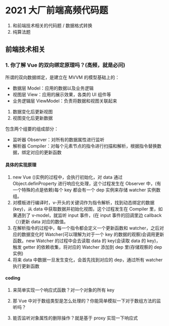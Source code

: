 # 2021 大厂前端高频代码题

1. 和前端技术相关的代码题 / 数据格式转换
2. 纯算法题

## 前端技术相关

### 1. 你了解 Vue 的双向绑定原理吗？(高频，就是必问)

<!-- 讲一下结构，说一下什么和什么的绑定是双向数据绑定 -->
<!-- 首先 -->

所谓的双向数据绑定，是建立在 MVVM 的模型基础上的：

<!-- 分别解析一下   它分为。。。-->

- 数据层 Model：应用的数据以及业务逻辑
- 视图层 View：应用的展示效果，各类的 UI 组件等
- 业务逻辑层 ViewModel：负责将数据和视图关联起来

<!-- 双向数据绑定其实就是指。。。。，会让面试官觉得你知识体系完整 -->

1. 数据变化后更新视图
2. 视图变化后更新数据

<!-- 具体的在解释 -->

包含两个组要的组成部分：

<!-- 作用与职责 -->

- 监听器 Observer：对所有的数据属性进行监听
- 解析器 Compiler：对每个元素节点的指令进行扫描和解析，根据指令替换数据，绑定对应的更新函数

#### 具体的实现原理

1. new Vue ()实例的过程中，会执行初始化，对 data 通过 Object.definProperty 进行响应化处理，这个过程发生在 Observer 中，(有一个特殊的点是依赖)每个 key 都会有一个 dep 实例来存储 watcher 实例数组。
2. 对模板进行编译时，v-开头的关键词作为指令解析，找到动态绑定的数据(key)，从 data 中获取数据并初始化视图，这个过程发生在 Compiler 里，如果遇到了 v-model，就监听 input 事件，(在 input 事件的回调里边 callback（）)更新 data 对应的数值。
3. 在解析指令的过程中，每一个指令都会定义一个更新函数和 watcher，之后对应的数据变化时 Watcher(可以理解为对于一个 key 的数据的观察)会调用更新函数。new Watcher 的过程中会去读取 data 的 key(会读取 data 的 key)，触发 getter 的依赖收集，将对应的 Watcher 添加到 dep 里(存储观察的 dep 实例)
4. 将来 data 中数据一旦发生变化，会首先找到对应的 dep，通过所有 watcher 执行更新函数

#### coding

1. 来简单实现一个响应式函数？对一个对象的所有 key

2. 那 Vue 中对于数组类型是怎么处理的？你能简单模拟一下对于数组方法的监听吗？

3. 能否监听对象属性的删除操作？就是基于 proxy 实现一下响应式
